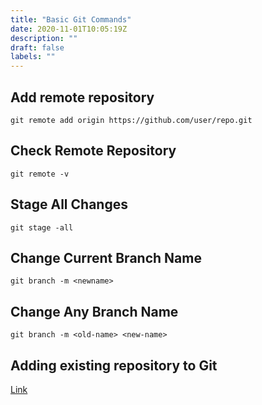 ```yaml
---
title: "Basic Git Commands"
date: 2020-11-01T10:05:19Z
description: ""
draft: false
labels: ""
---
```


## Add remote repository

```git
git remote add origin https://github.com/user/repo.git
```

## Check Remote Repository

```git
git remote -v
```

## Stage All Changes

```git
git stage -all
```

## Change Current Branch Name

```git
git branch -m <newname>
```

## Change Any Branch Name

```git
git branch -m <old-name> <new-name>
```

## Adding existing repository to Git

[Link](https://docs.github.com/en/free-pro-team@latest/github/importing-your-projects-to-github/adding-an-existing-project-to-github-using-the-command-line)

